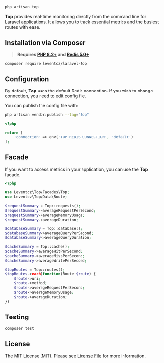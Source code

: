 
```php
php artisan top
```
**Top** provides real-time monitoring directly from the command line for Laravel applications. It allows you to track essential metrics and the busiest routes with ease.

## Installation via Composer

> **Requires [PHP 8.2+](https://php.net/releases/) and [Redis 5.0+](https://redis.io)**

```bash
composer require leventcz/laravel-top
```

## Configuration

By default, **Top** uses the default Redis connection. If you wish to change connection, you need to edit config file.

You can publish the config file with:

```bash
php artisan vendor:publish --tag="top"
```

```php
<?php

return [
    'connection' => env('TOP_REDIS_CONNECTION', 'default')
];

```

## Facade

If you want to access metrics in your application, you can use the **Top** facade.

```php
<?php

use Leventcz\Top\Facades\Top;
use Leventcz\Top\Data\Route;

$requestSummary = Top::requests();
$requestSummary->averageRequestPerSecond;
$requestSummary->averageMemoryUsage;
$requestSummary->averageDuration;

$databaseSummary = Top::database();
$databaseSummary->averageQueryPerSecond;
$databaseSummary->averageQueryDuration;

$cacheSummary = Top::cache();
$cacheSummary->averageHitPerSecond;
$cacheSummary->averageMissPerSecond;
$cacheSummary->averageWritePerSecond;

$topRoutes = Top::routes();
$topRoutes->each(function(Route $route) {
    $route->uri;
    $route->method;
    $route->averageRequestPerSecond;
    $route->averageMemoryUsage;
    $route->averageDuration;
})
```

## Testing

```bash
composer test
```

## License

The MIT License (MIT). Please see [License File](LICENSE.md) for more information.

